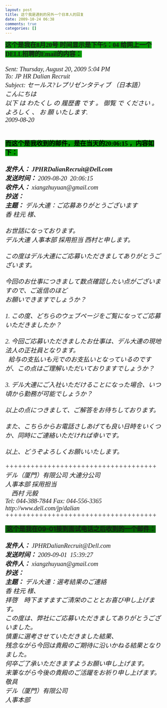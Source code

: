 ```yaml
---
layout: post
title: 这个我是遇到的另外一个日本人的回复
date: 2009-10-24 06:38
comments: true
categories: []
---
```

<div><font size="2"><font style="BACKGroUnD-CoLor: #009900; FonT-FAMiLY: Verdana; FonT-siZe: 20px" size="3"><strong>这个是我在8月20号 时间显示是下午5：04
给网上一个DELL招聘的Email的内容：</strong></font></font></div>
<div><font style="FonT-siZe: 20px"> </font></div>
<div><font size="2"><font style="FonT-FAMiLY: Verdana; FonT-siZe: 20px" size="3"><em>Sent:
Thursday, August 20, 2009 5:04 PM<br/>
To: JP HR Dalian Recruit<br/>
Subject: セールス?レプリゼンタティブ （日本語）</em></font></font></div>
<div><font style="FonT-FAMiLY: Verdana; FonT-siZe: 20px"><em>こんにちは<br/>
以下 は わたくし の 履歴書 です 。 御覧 で ください 。<br/>
よろしく 、 お 願 いたします.<br/>
2009-08-20</em></font></div>
<div><font style="FonT-siZe: 20px"> </font></div>
<div><font style="FonT-siZe: 20px"> </font></div>
<div><font size="2"><strong><font style="BACKGroUnD-CoLor: #009900; FonT-FAMiLY: Verdana; FonT-siZe: 20px" color="#000000">而这个是我收到的邮件，是在当天的20:06:15
，内容如下：</font></strong></font></div>
<div><font style="FonT-siZe: 20px"> </font></div>
<div>
<div><font size="2"><strong><font style="FonT-FAMiLY: Verdana"><font size="2"><font style="FonT-FAMiLY: Verdana"><em><font style="FonT-siZe: 20px"><strong>发件人：</strong>
JPHRDalianRecruit@Dell.com</font></em></font></font></font></strong></font></div>
<div><font size="2"><font style="FonT-FAMiLY: Verdana"><em><font style="FonT-siZe: 20px"><strong>发送时间：</strong>
2009-08-20 
20:06:15</font></em></font></font></div>
<div><font size="2"><font style="FonT-FAMiLY: Verdana"><em><font style="FonT-siZe: 20px"><strong>收件人：</strong>
xiangzhuyuan@gmail.com</font></em></font></font></div>
<div><font size="2"><font style="FonT-FAMiLY: Verdana; FonT-siZe: 20px"><em><strong>抄送：</strong></em></font></font></div>
<div><font size="2"><font style="FonT-FAMiLY: Verdana"><em><font style="FonT-siZe: 20px"><strong>主题：</strong>
デル大連：ご応募ありがとうございます</font></em></font></font></div>
<div>
<div><font size="2"><font style="FonT-FAMiLY: Verdana; FonT-siZe: 20px"><em>香 柱元 様、</em></font></font></div>
<div><font style="FonT-FAMiLY: Verdana; FonT-siZe: 20px"><em> </em></font></div>
<div><font style="FonT-FAMiLY: Verdana; FonT-siZe: 20px"><em>お世話になっております。</em></font></div>
<div><font style="FonT-FAMiLY: Verdana; FonT-siZe: 20px"><em>デル大連 人事本部 採用担当 西村と申します。</em></font></div>
<div><font style="FonT-FAMiLY: Verdana; FonT-siZe: 20px"><em> </em></font></div>
<div><font style="FonT-FAMiLY: Verdana; FonT-siZe: 20px"><em>この度はデル大連にご応募いただきましてありがとうございます。</em></font></div>
<div><font style="FonT-FAMiLY: Verdana; FonT-siZe: 20px"><em> </em></font></div>
<div><font style="FonT-FAMiLY: Verdana; FonT-siZe: 20px"><em>今回のお仕事につきまして数点確認したい点がございますので、ご返信のほど</em></font></div>
<div><font style="FonT-FAMiLY: Verdana; FonT-siZe: 20px"><em>お願いできますでしょうか？</em></font></div>
<div><font style="FonT-FAMiLY: Verdana; FonT-siZe: 20px"><em> </em></font></div>
<div><font style="FonT-FAMiLY: Verdana; FonT-siZe: 20px"><em>1. この度、どちらのウェブページをご覧になってご応募いただきましたか？</em></font></div>
<div><font style="FonT-FAMiLY: Verdana; FonT-siZe: 20px"><em> </em></font></div>
<div><font style="FonT-FAMiLY: Verdana; FonT-siZe: 20px"><em>2. 今回ご応募いただきましたお仕事は、デル大連の現地法人の正社員となります。</em></font></div>
<div><font style="FonT-FAMiLY: Verdana; FonT-siZe: 20px"><em>  給与の支払いも元でのお支払いとなっているのですが、この点はご理解いただいておりますでしょうか？</em></font></div>
<div><font style="FonT-FAMiLY: Verdana; FonT-siZe: 20px"><em> </em></font></div>
<div><font style="FonT-FAMiLY: Verdana; FonT-siZe: 20px"><em>3. デル大連にご入社いただけることになった場合、いつ頃から勤務が可能でしょうか？</em></font></div>
<div><font style="FonT-FAMiLY: Verdana; FonT-siZe: 20px"><em> </em></font></div>
<div><font style="FonT-FAMiLY: Verdana; FonT-siZe: 20px"><em>以上の点につきまして、ご解答をお待ちしております。</em></font></div>
<div><font style="FonT-FAMiLY: Verdana; FonT-siZe: 20px"><em> </em></font></div>
<div><font style="FonT-FAMiLY: Verdana; FonT-siZe: 20px"><em>また、こちらからお電話さしあげても良い日時をいくつか、同時にご連絡いただければ幸いです。</em></font></div>
<div><font style="FonT-FAMiLY: Verdana; FonT-siZe: 20px"><em> </em></font></div>
<div><font style="FonT-FAMiLY: Verdana; FonT-siZe: 20px"><em>以上、どうぞよろしくお願いいたします。</em></font></div>
<div><font style="FonT-FAMiLY: Verdana; FonT-siZe: 20px"><em> </em></font></div>
<div><font style="FonT-FAMiLY: Verdana; FonT-siZe: 20px"><em>++++++++++++++++++++++++++++++++++++ </em></font></div>
<div><font style="FonT-FAMiLY: Verdana; FonT-siZe: 20px"><em>デル（厦門）有限公司 大連分公司 </em></font></div>
<div><font style="FonT-FAMiLY: Verdana; FonT-siZe: 20px"><em>人事本部 採用担当</em></font></div>
<div><font style="FonT-FAMiLY: Verdana; FonT-siZe: 20px"><em>　西村 元毅 </em></font></div>
<div><font style="FonT-FAMiLY: Verdana; FonT-siZe: 20px"><em>Tel: 044-388-7844 Fax: 044-556-3365 </em></font></div>
<div><font style="FonT-FAMiLY: Verdana; FonT-siZe: 20px"><em>http://www.dell.com/jp/dalian </em></font></div>
<div><font style="FonT-FAMiLY: Verdana"><font style="FonT-siZe: 20px"><em>++++++++++++++++++++++++++++++++++++</em> </font></font></div>
</div>
<font size="2"><strong><br/></strong></font></div>
<div><font style="BACKGroUnD-CoLor: #006600; FonT-siZe: 20px"><strong> 这个是我在09-01接到面试电话之后收到的一个邮件：</strong></font></div>
<div><font style="FonT-siZe: 20px"> </font></div>
<div><font size="2"><font style="FonT-FAMiLY: Verdana"><font style="FonT-FAMiLY: Verdana"><em><font style="FonT-siZe: 20px"><strong>发件人：</strong>
JPHRDalianRecruit@Dell.com</font></em></font></font></font></div>
<div><font size="2"><font style="FonT-FAMiLY: Verdana"><font style="FonT-FAMiLY: Verdana"><em><font style="FonT-siZe: 20px"><strong>发送时间：</strong>
2009-09-01 
15:39:27</font></em></font></font></font></div>
<div><font size="2"><font style="FonT-FAMiLY: Verdana"><font style="FonT-FAMiLY: Verdana"><em><font style="FonT-siZe: 20px"><strong>收件人：</strong>
xiangzhuyuan@gmail.com</font></em></font></font></font></div>
<div><font size="2"><font style="FonT-FAMiLY: Verdana"><font style="FonT-FAMiLY: Verdana; FonT-siZe: 20px"><em><strong>抄送：</strong></em></font></font></font></div>
<div><font size="2"><font style="FonT-FAMiLY: Verdana"><font style="FonT-FAMiLY: Verdana"><em><font style="FonT-siZe: 20px"><strong>主题：</strong>
デル大連：選考結果のご連絡</font></em></font></font></font></div>
<div>
<div><font size="2"><font style="FonT-FAMiLY: Verdana; FonT-siZe: 20px"><em>香 柱元 様、</em></font></font></div>
<div><font style="FonT-FAMiLY: Verdana; FonT-siZe: 20px"><em>拝啓　時下ますますご清栄のこととお喜び申し上げます。</em></font></div>
<div><font style="FonT-FAMiLY: Verdana; FonT-siZe: 20px"><em>この度は、弊社にご応募いただきましてありがとうございました。</em></font></div>
<div><font style="FonT-FAMiLY: Verdana; FonT-siZe: 20px"><em>慎重に選考させていただきました結果、</em></font></div>
<div><font style="FonT-FAMiLY: Verdana; FonT-siZe: 20px"><em>残念ながら今回は貴殿のご期待に沿いかねる結果となりました。</em></font></div>
<div><font style="FonT-FAMiLY: Verdana; FonT-siZe: 20px"><em>何卒ご了承いただきますようお願い申し上げます。</em></font></div>
<div><font style="FonT-FAMiLY: Verdana; FonT-siZe: 20px"><em>末筆ながら今後の貴殿のご活躍をお祈り申し上げます。</em></font></div>
<div><font style="FonT-FAMiLY: Verdana; FonT-siZe: 20px"><em>敬具</em></font></div>
<div><font style="FonT-FAMiLY: Verdana; FonT-siZe: 20px"><em>デル（厦門）有限公司</em></font></div>
<div><font style="FonT-FAMiLY: Verdana; FonT-siZe: 20px"><em>人事本部</em></font></div>
</div>
